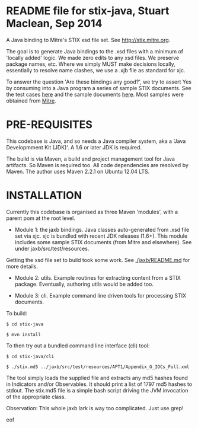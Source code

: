 README file for stix-java, Stuart Maclean, Sep 2014
===================================================

A Java binding to Mitre's STIX xsd file set. See http://stix.mitre.org.

The goal is to generate Java bindings to the .xsd files with a minimum
of 'locally added' logic.  We made zero edits to any xsd files.  We
preserve package names, etc.  Where we simply MUST make decisions
locally, essentially to resolve name clashes, we use a .xjb file as
standard for xjc.

To answer the question 'Are these bindings any good?', we try to
assert Yes by consuming into a Java program a series of sample STIX
documents.  See the test cases
[here](./jaxb/src/test/java/edu/uw/apl/stix/jaxb) and the sample
documents [here](./jaxb/src/test/resources). Most samples were
obtained from
[Mitre](https://stix.mitre.org/language/version1.1.1/samples/stix1.1.1-samples-all.zip).

PRE-REQUISITES
==============

This codebase is Java, and so needs a Java compiler system, aka a
'Java Developmment Kit (JDK)'.  A 1.6 or later JDK is required.

The build is via Maven, a build and project management tool for Java
artifacts. So Maven is required too.  All code dependencies are
resolved by Maven. The author uses Maven 2.2.1 on Ubuntu 12.04 LTS.

INSTALLATION
============

Currently this codebase is organised as three Maven 'modules', with a
parent pom at the root level.

* Module 1: the jaxb bindings.  Java classes auto-generated from .xsd
file set via xjc. xjc is bundled with recent JDK releases (1.6+). This
module includes some sample STIX documents (from Mitre and elsewhere).
See under jaxb/src/test/resources.

Getting the xsd file set to build took some work. See
[./jaxb/README.md](./jaxb/README.md) for more details.

* Module 2: utils. Example routines for extracting content from a STIX package.  Eventually, authoring utils would be added too.

* Module 3: cli.  Example command line driven tools for processing STIX documents.

To build:

```
$ cd stix-java

$ mvn install
```
To then try out a bundled command line interface (cli) tool:
```
$ cd stix-java/cli

$ ./stix.md5 ../jaxb/src/test/resources/APT1/Appendix_G_IOCs_Full.xml
``` 

The tool simply loads the supplied file and extracts any md5 hashes
found in Indicators and/or Observables.  It should print a list of
1797 md5 hashes to stdout. The stix.md5 file is a simple bash script
driving the JVM invocation of the appropriate class.


Observation: This whole jaxb lark is way too complicated. Just use grep!

eof

